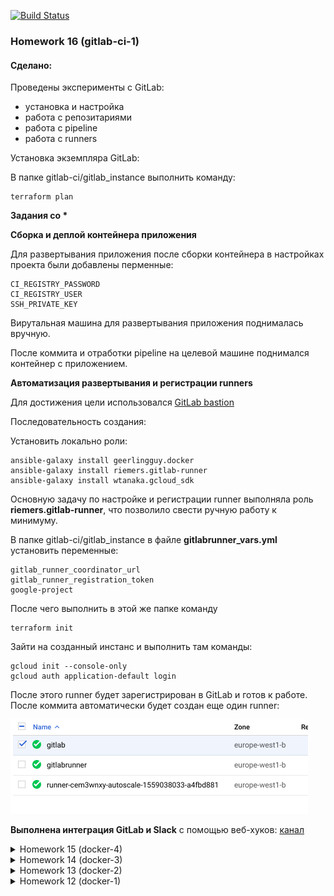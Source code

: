 

[![Build Status](https://travis-ci.com/otus-devops-2019-02/skushnerchuk_microservices.svg?branch=gitlab-ci-1)](https://travis-ci.com/otus-devops-2019-02/skushnerchuk_microservices)

### Homework 16 (gitlab-ci-1)

#### Сделано:
Проведены эксперименты с GitLab:
- установка и настройка
- работа с репозитариями
- работа с pipeline
- работа с runners

Установка экземпляра GitLab:

В папке gitlab-ci/gitlab_instance выполнить команду:
```
terraform plan
```

**Задания со \***

**Сборка и деплой контейнера приложения**

Для развертывания приложения после сборки контейнера в настройках проекта были добавлены перменные:
```
CI_REGISTRY_PASSWORD
CI_REGISTRY_USER
SSH_PRIVATE_KEY
```
Вирутальная машина для развертывания приложения поднималась вручную.

После коммита и отработки pipeline на целевой машине поднимался контейнер с приложением.

**Автоматизация развертывания и регистрации runners**

Для достижения цели использовался [GitLab bastion](https://about.gitlab.com/2018/06/19/autoscale-continuous-deployment-gitlab-runner-digital-ocean/)

Последовательность создания:

Установить локально роли:
```
ansible-galaxy install geerlingguy.docker
ansible-galaxy install riemers.gitlab-runner
ansible-galaxy install wtanaka.gcloud_sdk
```

Основную задачу по настройке и регистрации runner выполняла роль **riemers.gitlab-runner**, что позволило свести ручную работу к минимуму.

В папке gitlab-ci/gitlab_instance в файле **gitlabrunner_vars.yml** установить переменные:
```
gitlab_runner_coordinator_url
gitlab_runner_registration_token
google-project
```
После чего выполнить в этой же папке команду
```
terraform init
```
Зайти на созданный инстанс и выполнить там команды:
```
gcloud init --console-only
gcloud auth application-default login
```

После этого runner будет зарегистрирован в GitLab  и готов к работе. После коммита автоматически будет создан еще один runner:

![alt text](./gitlab-ci/runners.png)

**Выполнена интеграция GitLab и Slack** с помощью веб-хуков: [канал](https://devops-team-otus.slack.com/messages/CH2FTQXQE)









<details>
<summary>Homework 15 (docker-4)</summary>

После выполнения команды
```
docker run --network host -d nginx
```
ее повтор приведет к провалу запуска, так как первый контейнер уже занял нужные адрес/порт:
```
nginx: [emerg] bind() to 0.0.0.0:80 failed (98: Address already in use)
```

**docker-compose**

Базовое имя проекта можно задать с помощью ключа -p при старте:
```bash
docker-compose -p my_project up -d
```
По умолчанию в качестве имени проекта используется имя директории, откуда осуществляется запуск.

**Задание со \***

Для того чтобы иметь возможность изменения кода, не меняя образ, мы можем смонтировать папки с исходниками с помощью конструкции:
```Dockerfile
volumes:
  - type: bind
    source: ./post-py
    target: /app
```
Эта возможность, а также ручной запуск **puma** вынесены в файл **docker-compose.override.yml**
</details>
<details>
<summary>Homework 14 (docker-3)</summary>
**Основное задание**

Создана новая структура приложения для формирования микросервисной архитектуры

**Задание со \***

Для изменения значения переменных используем ключ "-e":
```bash
$ docker run -d --network=reddit --network-alias=post_db_alt --network-alias=comment_db_alt mongo:latest
$ docker run -d --network=reddit --network-alias=post_alt -e POST_DATABASE_HOST=post_db_alt skushnerchuk/post:1.0
$ docker run -d --network=reddit --network-alias=comment_alt -e COMMENT_DATABASE_HOST=comment_db_alt skushnerchuk/comment:1.0
$ docker run -d --network=reddit -p 9292:9292 -e POST_SERVICE_HOST=post_alt -e COMMENT_SERVICE_HOST=comment_alt skushnerchuk/ui:1.0
```

Подключено внешнее хранилище к контейнеру с mongo:
```
docker run -d --network=reddit --network-alias=post_db --network-alias=comment_db -v reddit_db:/data/db mongo:latest
```
Все образы пересобраны на основе alpine:
```bash
REPOSITORY                TAG                 SIZE
drcoyote/post             1.0                 67.1MB
drcoyote/comment          1.0                 63.4MB
drcoyote/ui               1.0                 66.2MB
```
</details>

<details>
<summary>Homework 13 (docker-2)</summary>
**Основное задание**

Выполнено создание нового проекта в GCP

Повторил практику из лекции:
$ docker run -d --network=reddit --network-alias=post_db_alt --network-alias=comment_db_alt mongo:latest
$ docker run -d --network=reddit --network-alias=post_alt -e POST_DATABASE_HOST=post_db_alt skushnerchuk/post:1.0
$ docker run -d --network=reddit --network-alias=comment_alt -e COMMENT_DATABASE_HOST=comment_db_alt skushnerchuk/
comment:1.0
$ docker run -d --network=reddit -p 9292:9292 -e POST_SERVICE_HOST=post_alt -e COMMENT_SERVICE_HOST=comment_alt
skushnerchuk/ui:1.0
```

Подключено внешнее хранилище к контейнеру с mongo:
```
docker run -d --network=reddit --network-alias=post_db --network-alias=comment_db -v reddit_db:/data/db mongo:latest
```

Все образы пересобраны на основе alpine:
```
REPOSITORY                TAG                 SIZE
drcoyote/post             1.0                 67.1MB
drcoyote/comment          1.0                 63.4MB
drcoyote/ui               1.0                 66.2MB
```

<details>
<summary>Homework 13 (docker-2)</summary>
### Homework 13 (docker-2)
**Основное задание**

Выполнено создание нового проекта в GCP

Повторил практику из лекции:
- PID namespace (изоляция процессов)
- net namespace (изоляция сети)
- user namespaces (изоляция пользователей)

Результаты сравнения
```docker
docker run --rm -ti tehbilly/htop
docker run --rm --pid host -ti tehbilly/htop
```
В первом случае htop отображает только только PID 1 контейнера, во втором - множество процессов хостовой системы.

Создан Dockerfile с приложением, на его основе построен образ и залит на Docker Hub

**Задания со \***

Написан шаблон пакера, создающий оброаз с уже установленным docker

С использованием этого шаблона создана конфигурация terraform, которая используется для поднятия приложения с указанным количеством экземпляров ВМ.

Написаны ansible playbooks для установки докера в образ и для запуска контейнера после поднятия инфраструктуры.
</details>

<details>
<summary>Homework 12 (docker-1)</summary>

**Основное задание**

- Установлены docker, docker-compose, docker-machine;
- Рассмотрели жизненные циклы контейнера на примере стандартных образов (hello-world, ubuntu, nginx);

**Задания со \***
- Рассмотрены различия между образом и конейнером.
</details>

